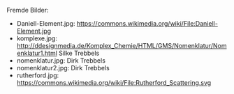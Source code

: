 Fremde Bilder:

* Daniell-Element.jpg: https://commons.wikimedia.org/wiki/File:Daniell-Element.jpg
* komplexe.jpg: http://ddesignmedia.de/Komplex_Chemie/HTML/GMS/Nomenklatur/Nomenklatur1.html Silke Trebbels
* nomenklatur.jpg: Dirk Trebbels
* nomenklatur2.jpg: Dirk Trebbels
* rutherford.jpg: https://commons.wikimedia.org/wiki/File:Rutherford_Scattering.svg
